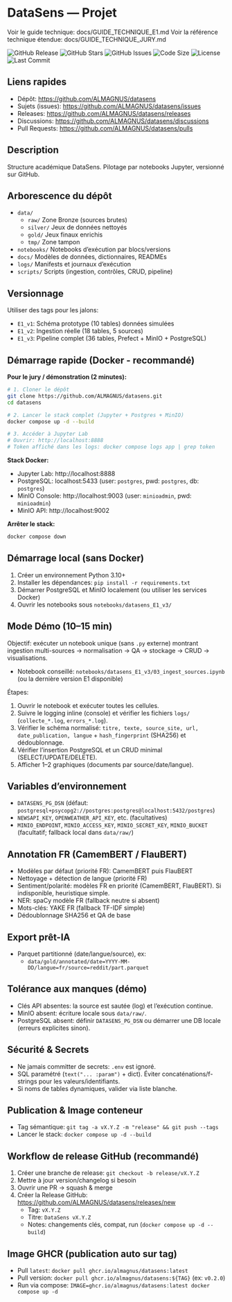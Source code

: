 DataSens — Projet
=================

Voir le guide technique: docs/GUIDE_TECHNIQUE_E1.md
Voir la référence technique étendue: docs/GUIDE_TECHNIQUE_JURY.md

![GitHub Release](https://img.shields.io/github/v/release/ALMAGNUS/datasens?include_prereleases)
![GitHub Stars](https://img.shields.io/github/stars/ALMAGNUS/datasens?style=social)
![GitHub Issues](https://img.shields.io/github/issues/ALMAGNUS/datasens)
![Code Size](https://img.shields.io/github/languages/code-size/ALMAGNUS/datasens)
![License](https://img.shields.io/github/license/ALMAGNUS/datasens)
![Last Commit](https://img.shields.io/github/last-commit/ALMAGNUS/datasens)

Liens rapides
-------------

- Dépôt: https://github.com/ALMAGNUS/datasens
- Sujets (issues): https://github.com/ALMAGNUS/datasens/issues
- Releases: https://github.com/ALMAGNUS/datasens/releases
- Discussions: https://github.com/ALMAGNUS/datasens/discussions
- Pull Requests: https://github.com/ALMAGNUS/datasens/pulls

Description
-----------

Structure académique DataSens. Pilotage par notebooks Jupyter, versionné sur GitHub.

Arborescence du dépôt
---------------------

- `data/`
  - `raw/` Zone Bronze (sources brutes)
  - `silver/` Jeux de données nettoyés
  - `gold/` Jeux finaux enrichis
  - `tmp/` Zone tampon
- `notebooks/` Notebooks d’exécution par blocs/versions
- `docs/` Modèles de données, dictionnaires, READMEs
- `logs/` Manifests et journaux d’exécution
- `scripts/` Scripts (ingestion, contrôles, CRUD, pipeline)

Versionnage
-----------

Utiliser des tags pour les jalons:

- `E1_v1`: Schéma prototype (10 tables) données simulées
- `E1_v2`: Ingestion réelle (18 tables, 5 sources)
- `E1_v3`: Pipeline complet (36 tables, Prefect + MinIO + PostgreSQL)

Démarrage rapide (Docker - recommandé)
---------------------------------------

**Pour le jury / démonstration (2 minutes):**

```bash
# 1. Cloner le dépôt
git clone https://github.com/ALMAGNUS/datasens.git
cd datasens

# 2. Lancer le stack complet (Jupyter + Postgres + MinIO)
docker compose up -d --build

# 3. Accéder à Jupyter Lab
# Ouvrir: http://localhost:8888
# Token affiché dans les logs: docker compose logs app | grep token
```

**Stack Docker:**
- Jupyter Lab: http://localhost:8888
- PostgreSQL: localhost:5433 (user: `postgres`, pwd: `postgres`, db: `postgres`)
- MinIO Console: http://localhost:9003 (user: `minioadmin`, pwd: `minioadmin`)
- MinIO API: http://localhost:9002

**Arrêter le stack:**
```bash
docker compose down
```

Démarrage local (sans Docker)
-----------------------------

1. Créer un environnement Python 3.10+
2. Installer les dépendances: `pip install -r requirements.txt`
3. Démarrer PostgreSQL et MinIO localement (ou utiliser les services Docker)
4. Ouvrir les notebooks sous `notebooks/datasens_E1_v3/`

Mode Démo (10–15 min)
---------------------

Objectif: exécuter un notebook unique (sans `.py` externe) montrant ingestion multi-sources → normalisation → QA → stockage → CRUD → visualisations.

- Notebook conseillé: `notebooks/datasens_E1_v3/03_ingest_sources.ipynb` (ou la dernière version E1 disponible)

Étapes:
1. Ouvrir le notebook et exécuter toutes les cellules.
2. Suivre le logging inline (console) et vérifier les fichiers `logs/` (`collecte_*.log`, `errors_*.log`).
3. Vérifier le schéma normalisé: `titre, texte, source_site, url, date_publication, langue` + `hash_fingerprint` (SHA256) et dédoublonnage.
4. Vérifier l’insertion PostgreSQL et un CRUD minimal (SELECT/UPDATE/DELETE).
5. Afficher 1–2 graphiques (documents par source/date/langue).

Variables d’environnement
-------------------------

- `DATASENS_PG_DSN` (défaut: `postgresql+psycopg2://postgres:postgres@localhost:5432/postgres`)
- `NEWSAPI_KEY`, `OPENWEATHER_API_KEY`, etc. (facultatives)
- `MINIO_ENDPOINT`, `MINIO_ACCESS_KEY`, `MINIO_SECRET_KEY`, `MINIO_BUCKET` (facultatif; fallback local dans `data/raw/`)

Annotation FR (CamemBERT / FlauBERT)
------------------------------------

- Modèles par défaut (priorité FR): CamemBERT puis FlauBERT
- Nettoyage + détection de langue (priorité FR)
- Sentiment/polarité: modèles FR en priorité (CamemBERT, FlauBERT). Si indisponible, heuristique simple.
- NER: spaCy modèle FR (fallback neutre si absent)
- Mots-clés: YAKE FR (fallback TF-IDF simple)
- Dédoublonnage SHA256 et QA de base

Export prêt-IA
--------------

- Parquet partitionné (date/langue/source), ex:
  - `data/gold/annotated/date=YYYY-MM-DD/langue=fr/source=reddit/part.parquet`

Tolérance aux manques (démo)
----------------------------

- Clés API absentes: la source est sautée (log) et l’exécution continue.
- MinIO absent: écriture locale sous `data/raw/`.
- PostgreSQL absent: définir `DATASENS_PG_DSN` ou démarrer une DB locale (erreurs explicites sinon).

Sécurité & Secrets
------------------

- Ne jamais committer de secrets: `.env` est ignoré.
- SQL paramétré (`text("... :param")` + dict). Éviter concaténations/f-strings pour les valeurs/identifiants.
- Si noms de tables dynamiques, valider via liste blanche.

Publication & Image conteneur
-----------------------------

- Tag sémantique: `git tag -a vX.Y.Z -m "release" && git push --tags`
- Lancer le stack: `docker compose up -d --build`

Workflow de release GitHub (recommandé)
---------------------------------------

1. Créer une branche de release: `git checkout -b release/vX.Y.Z`
2. Mettre à jour version/changelog si besoin
3. Ouvrir une PR → squash & merge
4. Créer la Release GitHub: https://github.com/ALMAGNUS/datasens/releases/new
   - Tag: `vX.Y.Z`
   - Titre: `DataSens vX.Y.Z`
   - Notes: changements clés, compat, run (`docker compose up -d --build`)

Image GHCR (publication auto sur tag)
-------------------------------------
- Pull `latest`: `docker pull ghcr.io/almagnus/datasens:latest`
- Pull version: `docker pull ghcr.io/almagnus/datasens:${TAG}` (ex: `v0.2.0`)
- Run via compose: `IMAGE=ghcr.io/almagnus/datasens:latest docker compose up -d`



